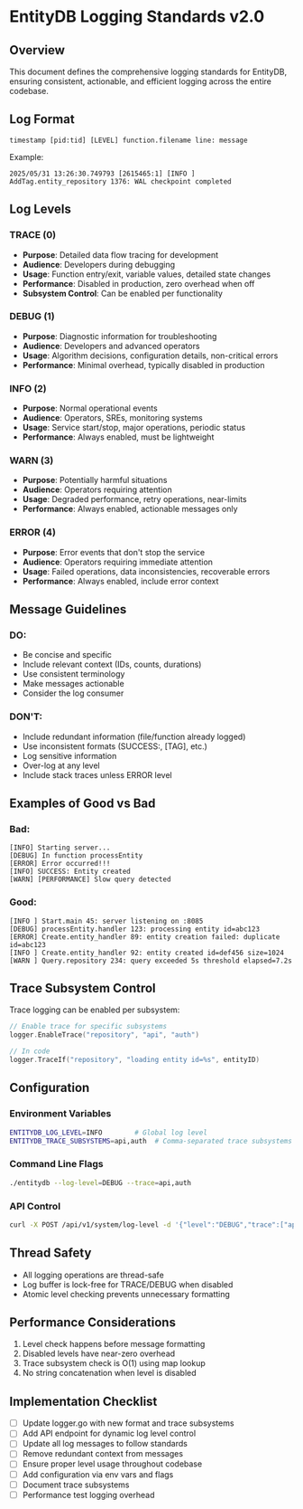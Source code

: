 # EntityDB Logging Standards v2.0

## Overview
This document defines the comprehensive logging standards for EntityDB, ensuring consistent, actionable, and efficient logging across the entire codebase.

## Log Format
```
timestamp [pid:tid] [LEVEL] function.filename line: message
```

Example:
```
2025/05/31 13:26:30.749793 [2615465:1] [INFO ] AddTag.entity_repository 1376: WAL checkpoint completed
```

## Log Levels

### TRACE (0)
- **Purpose**: Detailed data flow tracing for development
- **Audience**: Developers during debugging
- **Usage**: Function entry/exit, variable values, detailed state changes
- **Performance**: Disabled in production, zero overhead when off
- **Subsystem Control**: Can be enabled per functionality

### DEBUG (1)
- **Purpose**: Diagnostic information for troubleshooting
- **Audience**: Developers and advanced operators
- **Usage**: Algorithm decisions, configuration details, non-critical errors
- **Performance**: Minimal overhead, typically disabled in production

### INFO (2)
- **Purpose**: Normal operational events
- **Audience**: Operators, SREs, monitoring systems
- **Usage**: Service start/stop, major operations, periodic status
- **Performance**: Always enabled, must be lightweight

### WARN (3)
- **Purpose**: Potentially harmful situations
- **Audience**: Operators requiring attention
- **Usage**: Degraded performance, retry operations, near-limits
- **Performance**: Always enabled, actionable messages only

### ERROR (4)
- **Purpose**: Error events that don't stop the service
- **Audience**: Operators requiring immediate attention
- **Usage**: Failed operations, data inconsistencies, recoverable errors
- **Performance**: Always enabled, include error context

## Message Guidelines

### DO:
- Be concise and specific
- Include relevant context (IDs, counts, durations)
- Use consistent terminology
- Make messages actionable
- Consider the log consumer

### DON'T:
- Include redundant information (file/function already logged)
- Use inconsistent formats (SUCCESS:, [TAG], etc.)
- Log sensitive information
- Over-log at any level
- Include stack traces unless ERROR level

## Examples of Good vs Bad

### Bad:
```
[INFO] Starting server...
[DEBUG] In function processEntity
[ERROR] Error occurred!!!
[INFO] SUCCESS: Entity created
[WARN] [PERFORMANCE] Slow query detected
```

### Good:
```
[INFO ] Start.main 45: server listening on :8085
[DEBUG] processEntity.handler 123: processing entity id=abc123
[ERROR] Create.entity_handler 89: entity creation failed: duplicate id=abc123
[INFO ] Create.entity_handler 92: entity created id=def456 size=1024
[WARN ] Query.repository 234: query exceeded 5s threshold elapsed=7.2s
```

## Trace Subsystem Control

Trace logging can be enabled per subsystem:
```go
// Enable trace for specific subsystems
logger.EnableTrace("repository", "api", "auth")

// In code
logger.TraceIf("repository", "loading entity id=%s", entityID)
```

## Configuration

### Environment Variables
```bash
ENTITYDB_LOG_LEVEL=INFO        # Global log level
ENTITYDB_TRACE_SUBSYSTEMS=api,auth  # Comma-separated trace subsystems
```

### Command Line Flags
```bash
./entitydb --log-level=DEBUG --trace=api,auth
```

### API Control
```bash
curl -X POST /api/v1/system/log-level -d '{"level":"DEBUG","trace":["api","auth"]}'
```

## Thread Safety
- All logging operations are thread-safe
- Log buffer is lock-free for TRACE/DEBUG when disabled
- Atomic level checking prevents unnecessary formatting

## Performance Considerations
1. Level check happens before message formatting
2. Disabled levels have near-zero overhead
3. Trace subsystem check is O(1) using map lookup
4. No string concatenation when level is disabled

## Implementation Checklist
- [ ] Update logger.go with new format and trace subsystems
- [ ] Add API endpoint for dynamic log level control
- [ ] Update all log messages to follow standards
- [ ] Remove redundant context from messages
- [ ] Ensure proper level usage throughout codebase
- [ ] Add configuration via env vars and flags
- [ ] Document trace subsystems
- [ ] Performance test logging overhead